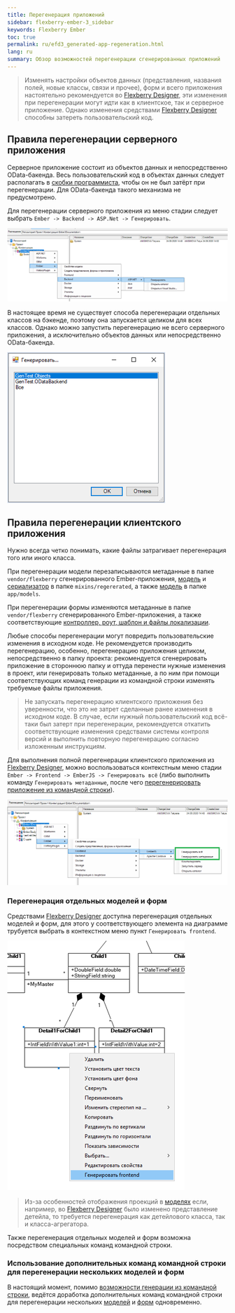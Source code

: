 ```yaml
---
title: Перегенерация приложений
sidebar: flexberry-ember-3_sidebar
keywords: Flexberry Ember
toc: true
permalink: ru/efd3_generated-app-regeneration.html
lang: ru
summary: Обзор возможностей перегенерации сгенерированных приложений
---
```


> Изменять настройки объектов данных (представления, названия полей, новые классы, связи и прочее), форм и всего приложения настоятельно рекомендуется во [Flexberry Designer](fd_flexberry-designer.html), эти изменения при перегенерации могут идти как в клиентское, так и серверное приложение. Однако изменения средствами [Flexberry Designer](fd_flexberry-designer.html) способны затереть пользовательский код.

## Правила перегенерации серверного приложения

Серверное приложение состоит из объектов данных и непосредственно OData-бакенда.
Весь пользовательский код в объектах данных следует располагать в [скобки программиста](fo_programmer-brackets.html), чтобы он не был затёрт при перегенерации. Для OData-бакенда такого механизма не предусмотрено.

Для перегенерации серверного приложения из меню стадии следует выбрать `Ember -> Backend -> ASP.Net -> Генерировать`.

![Перегенерация серверного приложения из Flexberry Designer](/images/pages/products/flexberry-ember/ember-flexberry/generation/FE-regenerate-backend.png)

В настоящее время не существует способа перегенерации отдельных классов на бэкенде, поэтому она запускается целиком для всех классов. Однако можно запустить перегенерацию не всего серверного приложения, а исключительно объектов данных или непосредственно OData-бакенда.

![Выбор перегенерируемой части серверного приложения из Flexberry Designer](/images/pages/products/flexberry-ember/ember-flexberry/generation/FE-regenerate-backend-choise.png)

## Правила перегенерации клиентского приложения

Нужно всегда четко понимать, какие файлы затрагивает перегенерация того или иного класса.

При перегенерации модели перезаписываются метаданные в папке `vendor/flexberry` сгенерированного Ember-приложения, [модель](efd3_model.html) и [сериализатор](efd3_serializer.html) в папке `mixins/regererated`, а также [модель](efd3_model.html) в папке `app/models`.

При перегенерации формы изменяются метаданные в папке `vendor/flexberry` сгенерированного Ember-приложения, а также соответствующие [контроллер, роут, шаблон и файлы локализации](efd3_form.html).

Любые способы перегенерации могут повредить пользовательские изменения в исходном коде. Не рекомендуется производить перегенерацию, особенно, перегенерацию приложения целиком, непосредственно в папку проекта: рекомендуется сгенерировать приложение в стороннюю папку и оттуда перенести нужные изменения в проект, или генерировать только метаданные, а по ним при помощи соответствующих команд генерации из командной строки изменять требуемые файлы приложения.

> Не запускать перегенерацию клиентского приложения без уверенности, что это не затрет сделанные ранее изменения в исходном коде. В случае, если нужный пользовательский код всё-таки был затерт при перегенерации, рекомендуется откатить соответствующие изменения средствами системы контроля версий и выполнить повторную перегенерацию согласно изложенным инструкциям.

Для выполнения полной перегенерации клиентского приложения из [Flexberry Designer](fd_flexberry-designer.html), можно воспользоваться контекстным меню стадии `Ember -> Frontend -> EmberJS -> Генерировать всё` (либо выполнить команду `Генерировать метаданные`, после чего [перегенерировать приложение из командной строки](efd3_app_generation.html)).

![Перегенерация клиентского приложения из Flexberry Designer](/images/pages/products/flexberry-ember/ember-flexberry/generation/FE-regenerate-frontend-full.png)

### Перегенерация отдельных моделей и форм

Средствами [Flexberry Designer](fd_flexberry-designer.html) доступна перегенерация отдельных моделей и форм, для этого у соответствующего элемента на диаграмме трубуется выбрать в контекстном меню пункт `Генерировать frontend`.

![Перегенерация отдельного класса клиентского приложения из Flexberry Designer](/images/pages/products/flexberry-ember/ember-flexberry/generation/FE-regenerate-frontend.png)

> Из-за особенностей отображения проекций в [моделях](efd3_model.html) если, например, во [Flexberry Designer](fd_flexberry-designer.html) было изменено представление детейла, то требуется перегенерация как детейлового класса, так и класса-агрегатора.

Также перегенерация отдельных моделей и форм возможна посредством специальных команд командной строки.

### Использование дополнительных команд командной строки для перегенерации нескольких моделей и форм

В настоящий момент, помимо [возможности генерации из командной строки](efd3_app-generation.html), ведётся доработка дополнительных команд командной строки для перегенерации нескольких [моделей](efd3_model.html) и [форм](efd3_form.html) одновременно.

